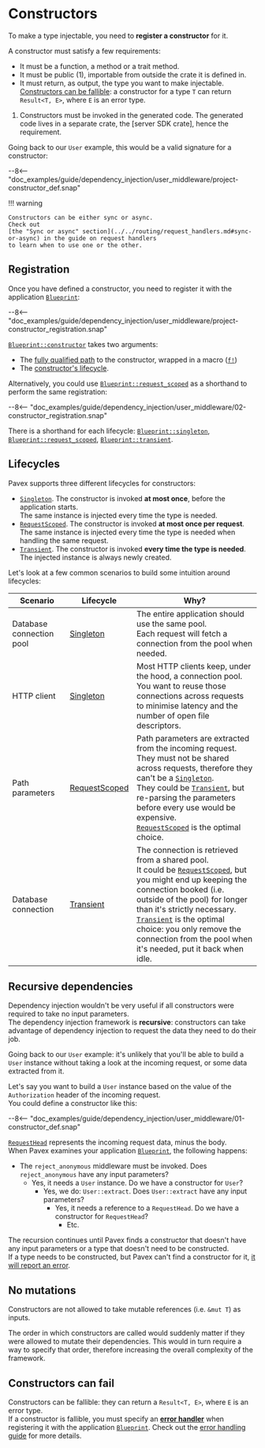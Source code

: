 # Constructors

To make a type injectable, you need to **register a constructor** for it.

A constructor must satisfy a few requirements:

<div class="annotate" markdown>

- It must be a function, a method or a trait method.
- It must be public (1), importable from outside the crate it is defined in.
- It must return, as output, the type you want to make injectable.  
  [Constructors can be fallible](#constructors-can-fail): a constructor for a type `T` can return `Result<T, E>`,
  where `E` is an error type.

</div>

1. Constructors must be invoked in the generated code.
   The generated code lives in a separate crate, the [server SDK crate], hence the requirement.

Going back to our `User` example, this would be a valid signature for a constructor:

--8<-- "doc_examples/guide/dependency_injection/user_middleware/project-constructor_def.snap"

!!! warning

    Constructors can be either sync or async.  
    Check out 
    [the "Sync or async" section](../../routing/request_handlers.md#sync-or-async) in the guide on request handlers
    to learn when to use one or the other.

## Registration

Once you have defined a constructor, you need to register it with the application [`Blueprint`][Blueprint]:

--8<-- "doc_examples/guide/dependency_injection/user_middleware/project-constructor_registration.snap"

[`Blueprint::constructor`][Blueprint::constructor] takes two arguments:

- The [fully qualified path](../cookbook.md) to the constructor, wrapped in a macro ([`f!`][f])
- The [constructor's lifecycle](#lifecycles).

Alternatively, you could use [`Blueprint::request_scoped`][Blueprint::request_scoped] as 
a shorthand to perform the same registration:

--8<-- "doc_examples/guide/dependency_injection/user_middleware/02-constructor_registration.snap"

There is a shorthand for each lifecycle: [`Blueprint::singleton`][Blueprint::singleton], 
[`Blueprint::request_scoped`][Blueprint::request_scoped], [`Blueprint::transient`][Blueprint::transient].

## Lifecycles

Pavex supports three different lifecycles for constructors:

- [`Singleton`][Lifecycle::Singleton].
  The constructor is invoked **at most once**, before the application starts.  
  The same instance is injected every time the type is needed.
- [`RequestScoped`][Lifecycle::RequestScoped]. The constructor is invoked **at most once per request**.  
  The same instance is injected every time the type is needed when handling the same request.
- [`Transient`][Lifecycle::Transient]. The constructor is invoked **every time the type is needed**.  
  The injected instance is always newly created.

Let's look at a few common scenarios to build some intuition around lifecycles:

| Scenario                 | Lifecycle                                 | Why?                                                                                                                                                                                                                                                                                                                                                                                     |
|--------------------------|-------------------------------------------|------------------------------------------------------------------------------------------------------------------------------------------------------------------------------------------------------------------------------------------------------------------------------------------------------------------------------------------------------------------------------------------|
| Database connection pool | [Singleton][Lifecycle::Singleton]         | The entire application should use the same pool. <br/>Each request will fetch a connection from the pool when needed.                                                                                                                                                                                                                                                                    |
| HTTP client              | [Singleton][Lifecycle::Singleton]         | Most HTTP clients keep, under the hood, a connection pool. <br/>You want to reuse those connections across requests to minimise latency and the number of open file descriptors.                                                                                                                                                                                                   |
| Path parameters         | [RequestScoped][Lifecycle::RequestScoped] | Path parameters are extracted from the incoming request. <br/> They must not be shared across requests, therefore they can't be a [`Singleton`][Lifecycle::Singleton].<br/> They could be [`Transient`][Lifecycle::Transient], but re-parsing the parameters before every use would be expensive.<br/>[`RequestScoped`][Lifecycle::RequestScoped] is the optimal choice.                |
| Database connection | [Transient][Lifecycle::Transient]         | The connection is retrieved from a shared pool.<br/>It could be [`RequestScoped`][Lifecycle::RequestScoped], but you might end up keeping the connection booked (i.e. outside of the pool) for longer than it's strictly necessary.<br/>[`Transient`][Lifecycle::Transient] is the optimal choice: you only remove the connection from the pool when it's needed, put it back when idle. |                                                                                                                                                                                                                                                                                                                          |

## Recursive dependencies

Dependency injection wouldn't be very useful if all constructors were required to take no input parameters.  
The dependency injection framework is **recursive**: constructors can take advantage of dependency injection
to request the data they need to do their job.

Going back to our `User` example: it's unlikely that you'll be able to build a `User` instance without
taking a look at the incoming request, or some data extracted from it.

Let's say you want to build a `User` instance based on the value of the `Authorization` header
of the incoming request.  
You could define a constructor like this:

--8<-- "doc_examples/guide/dependency_injection/user_middleware/01-constructor_def.snap"

[`RequestHead`][RequestHead] represents the incoming request data, minus the body.  
When Pavex examines your application [`Blueprint`][Blueprint], the following happens:

- The `reject_anonymous` middleware must be invoked. Does `reject_anonymous` have any input parameters?
    - Yes, it needs a `User` instance. Do we have a constructor for `User`?
        - Yes, we do: `User::extract`. Does `User::extract` have any input parameters?
            - Yes, it needs a reference to a `RequestHead`. Do we have a constructor for `RequestHead`?
                - Etc.

The recursion continues until Pavex finds a constructor that doesn't have any input parameters or
a type that doesn't need to be constructed.  
If a type needs to be constructed, but Pavex can't find a constructor for it,
[it will report an error](../../../getting_started/quickstart/dependency_injection.md#missing-constructor).

## No mutations

Constructors are not allowed to take mutable references (i.e. `&mut T`) as inputs.

The order in which constructors are called would suddenly matter if they were allowed to mutate
their dependencies.
This would in turn require a way to specify that order, therefore increasing the overall complexity of the
framework.

## Constructors can fail

Constructors can be fallible: they can return a `Result<T, E>`, where `E` is an error type.  
If a constructor is fallible, you must specify an [**error handler**](../../errors/error_handlers.md) when registering 
it with the application [`Blueprint`][Blueprint]. 
Check out the [error handling guide](../../errors/error_handlers.md) for more details.

[Blueprint]: ../../../api_reference/pavex/blueprint/struct.Blueprint.html
[Blueprint::constructor]: ../../../api_reference/pavex/blueprint/struct.Blueprint.html#method.constructor
[Blueprint::singleton]: ../../../api_reference/pavex/blueprint/struct.Blueprint.html#method.singleton
[Blueprint::request_scoped]: ../../../api_reference/pavex/blueprint/struct.Blueprint.html#method.request_scoped
[Blueprint::transient]: ../../../api_reference/pavex/blueprint/struct.Blueprint.html#method.transient
[f]: ../../../api_reference/pavex/macro.f.html
[Lifecycle::Singleton]: ../../../api_reference/pavex/blueprint/constructor/enum.Lifecycle.html#variant.Singleton
[Lifecycle::RequestScoped]: ../../../api_reference/pavex/blueprint/constructor/enum.Lifecycle.html#variant.RequestScoped
[Lifecycle::Transient]: ../../../api_reference/pavex/blueprint/constructor/enum.Lifecycle.html#variant.Transient
[RequestHead]: ../../../api_reference/pavex/request/struct.RequestHead.html